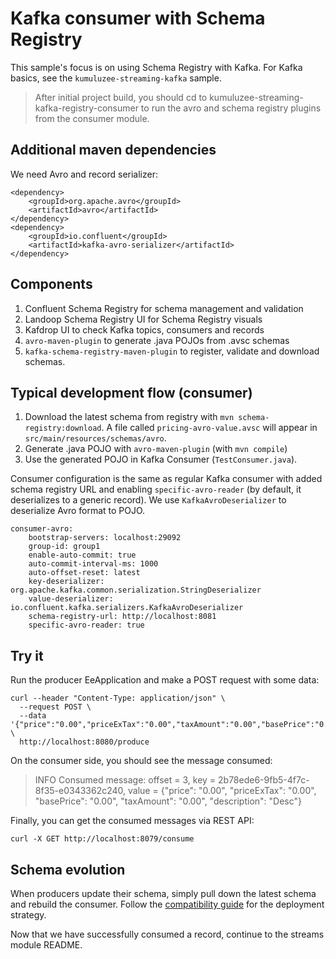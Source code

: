 # Kafka consumer with Schema Registry

This sample's focus is on using Schema Registry with Kafka. For Kafka basics, see the `kumuluzee-streaming-kafka` sample.

> After initial project build, you should cd to kumuluzee-streaming-kafka-registry-consumer to run the avro and schema registry plugins from the consumer module.

## Additional maven dependencies
We need Avro and record serializer:
```
<dependency>
    <groupId>org.apache.avro</groupId>
    <artifactId>avro</artifactId>
</dependency>
<dependency>
    <groupId>io.confluent</groupId>
    <artifactId>kafka-avro-serializer</artifactId>
</dependency>
```

## Components
1. Confluent Schema Registry for schema management and validation
2. Landoop Schema Registry UI for Schema Registry visuals
3. Kafdrop UI to check Kafka topics, consumers and records
4. `avro-maven-plugin` to generate .java POJOs from .avsc schemas
5. `kafka-schema-registry-maven-plugin` to register, validate and download schemas.

## Typical development flow (consumer)
1. Download the latest schema from registry with `mvn schema-registry:download`. A file called `pricing-avro-value.avsc` will appear in `src/main/resources/schemas/avro`.
2. Generate .java POJO with `avro-maven-plugin` (with `mvn compile`)
3. Use the generated POJO in Kafka Consumer (`TestConsumer.java`).

Consumer configuration is the same as regular Kafka consumer with added schema registry URL and enabling `specific-avro-reader` (by default, it deserializes to a generic record). We use `KafkaAvroDeserializer` to deserialize Avro format to POJO.
```
consumer-avro:
    bootstrap-servers: localhost:29092
    group-id: group1
    enable-auto-commit: true
    auto-commit-interval-ms: 1000
    auto-offset-reset: latest
    key-deserializer: org.apache.kafka.common.serialization.StringDeserializer
    value-deserializer: io.confluent.kafka.serializers.KafkaAvroDeserializer
    schema-registry-url: http://localhost:8081
    specific-avro-reader: true
```

## Try it
Run the producer EeApplication and make a POST request with some data:
```
curl --header "Content-Type: application/json" \
  --request POST \
  --data '{"price":"0.00","priceExTax":"0.00","taxAmount":"0.00","basePrice":"0.00","priceAmount":"0.00","description":"Desc"}' \
  http://localhost:8080/produce
```
On the consumer side, you should see the message consumed:
> INFO  Consumed message: offset = 3, key = 2b78ede6-9fb5-4f7c-8f35-e0343362c240, value = {"price": "0.00", "priceExTax": "0.00", "basePrice": "0.00", "taxAmount": "0.00", "description": "Desc"}

Finally, you can get the consumed messages via REST API:
```
curl -X GET http://localhost:8079/consume
``` 

## Schema evolution
When producers update their schema, simply pull down the latest schema and rebuild the consumer. Follow the [compatibility guide](https://docs.confluent.io/current/schema-registry/avro.html) for the deployment strategy.

Now that we have successfully consumed a record, continue to the streams module README.
